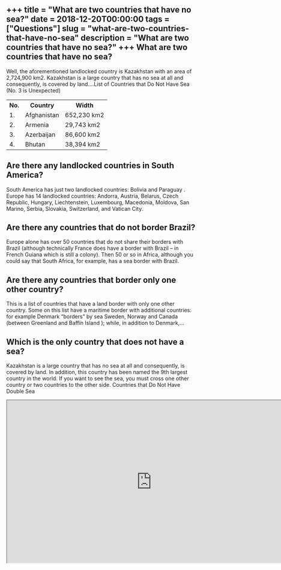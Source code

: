 +++
title = "What are two countries that have no sea?"
date = 2018-12-20T00:00:00
tags = ["Questions"]
slug = "what-are-two-countries-that-have-no-sea"
description = "What are two countries that have no sea?"
+++
What are two countries that have no sea?
----------------------------------------

Well, the aforementioned landlocked country is Kazakhstan with an area of ​​2,724,900 km2. Kazakhstan is a large country that has no sea at all and consequently, is covered by land….List of Countries that Do Not Have Sea (No. 3 is Unexpected)

<table><tr><th>No.</th><th>Country</th><th>Width</th></tr><tr><td>1.</td><td>Afghanistan</td><td>652,230 km2</td></tr><tr><td>2.</td><td>Armenia</td><td>29,743 km2</td></tr><tr><td>3.</td><td>Azerbaijan</td><td>86,600 km2</td></tr><tr><td>4.</td><td>Bhutan</td><td>38,394 km2</td></tr></table>

Are there any landlocked countries in South America?
----------------------------------------------------

South America has just two landlocked countries: Bolivia and Paraguay . Europe has 14 landlocked countries: Andorra, Austria, Belarus, Czech Republic, Hungary, Liechtenstein, Luxembourg, Macedonia, Moldova, San Marino, Serbia, Slovakia, Switzerland, and Vatican City.

Are there any countries that do not border Brazil?
--------------------------------------------------

Europe alone has over 50 countries that do not share their borders with Brazil (although technically France does have a border with Brazil – in French Guiana which is still a colony). Then 50 or so in Africa, although you could say that South Africa, for example, has a sea border with Brazil.

Are there any countries that border only one other country?
-----------------------------------------------------------

This is a list of countries that have a land border with only one other country. Some on this list have a maritime border with additional countries: for example Denmark “borders” by sea Sweden, Norway and Canada (between Greenland and Baffin Island ); while, in addition to Denmark,…

Which is the only country that does not have a sea?
---------------------------------------------------

Kazakhstan is a large country that has no sea at all and consequently, is covered by land. In addition, this country has been named the 9th largest country in the world. If you want to see the sea, you must cross one other country or two countries to the other side. Countries that Do Not Have Double Sea

<iframe allow="accelerometer; autoplay; clipboard-write; encrypted-media; gyroscope; picture-in-picture" allowfullscreen="" class="__youtube_prefs__  epyt-is-override  no-lazyload" data-no-lazy="1" data-origheight="433" data-origwidth="770" data-skipgform_ajax_framebjll="" height="433" id="_ytid_29069" loading="lazy" src="https://www.youtube.com/embed/QpN_tTKLPcA?enablejsapi=1&autoplay=0&cc_load_policy=0&cc_lang_pref=&iv_load_policy=1&loop=0&modestbranding=0&rel=1&fs=1&playsinline=0&autohide=2&theme=dark&color=red&controls=1&" title="YouTube player" width="770"></iframe>